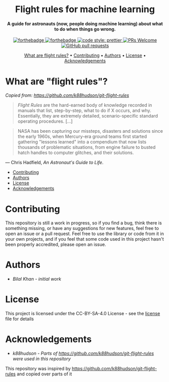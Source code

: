 <h1 align='center'>
    Flight rules for machine learning
</h1>

<h4 align='center'>
    A guide for astronauts (now, people doing machine learning) about what to do when things go wrong.
</h4>

<p align='center'>
    <a href="https://forthebadge.com">
        <img src="https://forthebadge.com/images/badges/built-with-love.svg" alt="forthebadge">
    </a>
    <a href="https://forthebadge.com">
        <img src="https://forthebadge.com/images/badges/cc-sa.svg" alt="forthebadge">
    </a>
    <a href="https://github.com/prettier/prettier">
        <img src="https://img.shields.io/badge/code_style-prettier-ff69b4.svg?style=flat-square" alt="code style: prettier" />
    </a>
    <a href="http://makeapullrequest.com">
        <img src="https://img.shields.io/badge/PRs-welcome-brightgreen.svg?style=flat-square" alt="PRs Welcome">
    </a>
    <a href="https://github.com/bkkaggle/machine-learning-flight-rules/pulls">
        <img alt="GitHub pull requests" src="https://img.shields.io/github/issues-pr/bkkaggle/machine-learning-flight-rules">
    </a>
</p>

<p align='center'>
    <a href='#what-are-flight-rules'>What are flight rules?</a> •
    <a href='#contributing'>Contributing</a> •
    <a href='#authors'>Authors</a> •
    <a href='#license'>License</a> •
    <a href='#acknowledgements'>Acknowledgements</a>
</p>

# What are "flight rules"?

_Copied from: https://github.com/k88hudson/git-flight-rules_

> _Flight Rules_ are the hard-earned body of knowledge recorded in manuals that list, step-by-step, what to do if X occurs, and why. Essentially, they are extremely detailed, scenario-specific standard operating procedures. [...]

> NASA has been capturing our missteps, disasters and solutions since the early 1960s, when Mercury-era ground teams first started gathering "lessons learned" into a compendium that now lists thousands of problematic situations, from engine failure to busted hatch handles to computer glitches, and their solutions.

&mdash; Chris Hadfield, _An Astronaut's Guide to Life_.

<!-- START doctoc generated TOC please keep comment here to allow auto update -->
<!-- DON'T EDIT THIS SECTION, INSTEAD RE-RUN doctoc TO UPDATE -->

-   [Contributing](#contributing)
-   [Authors](#authors)
-   [License](#license)
-   [Acknowledgements](#acknowledgements)

<!-- END doctoc generated TOC please keep comment here to allow auto update -->

# Contributing

This repository is still a work in progress, so if you find a bug, think there is something missing, or have any suggestions for new features, feel free to open an issue or a pull request. Feel free to use the library or code from it in your own projects, and if you feel that some code used in this project hasn't been properly accredited, please open an issue.

# Authors

-   _Bilal Khan_ - _initial work_

# License

This project is licensed under the CC-BY-SA-4.0 License - see the [license](LICENSE) file for details

# Acknowledgements

-   _k88hudson_ - _Parts of https://github.com/k88hudson/git-flight-rules were used in this repository_

This repository was inspired by https://github.com/k88hudson/git-flight-rules and copied over parts of it
